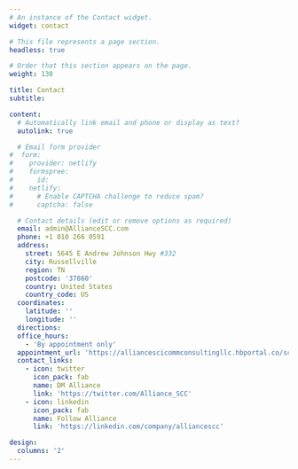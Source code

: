 ```yaml
---
# An instance of the Contact widget.
widget: contact

# This file represents a page section.
headless: true

# Order that this section appears on the page.
weight: 130

title: Contact
subtitle:

content:
  # Automatically link email and phone or display as text?
  autolink: true

  # Email form provider
#  form:
#    provider: netlify
#    formspree:
#      id:
#    netlify:
#      # Enable CAPTCHA challenge to reduce spam?
#      captcha: false

  # Contact details (edit or remove options as required)
  email: admin@AllianceSCC.com
  phone: +1 810 266 0591
  address:
    street: 5645 E Andrew Johnson Hwy #332
    city: Russellville
    region: TN
    postcode: '37860'
    country: United States
    country_code: US
  coordinates:
    latitude: ''
    longitude: ''
  directions: 
  office_hours:
    - 'By appointment only'
  appointment_url: 'https://alliancescicommconsultingllc.hbportal.co/schedule/645992cc0509310031543389'
  contact_links:
    - icon: twitter
      icon_pack: fab
      name: DM Alliance
      link: 'https://twitter.com/Alliance_SCC'
    - icon: linkedin
      icon_pack: fab
      name: Follow Alliance
      link: 'https://linkedin.com/company/alliancescc'

design:
  columns: '2'
---
```

